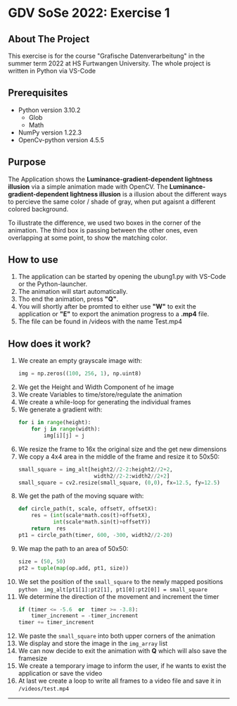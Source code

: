 # GDV SoSe 2022: Exercise 1
## About The Project
This exercise is for the course "Grafische Datenverarbeitung" in the summer term 2022 at HS Furtwangen University.  The whole project is written in Python via VS-Code

## Prerequisites
+ Python version 3.10.2
	+ Glob
	+ Math
+ NumPy version 1.22.3
+ OpenCv-python version  4.5.5

## Purpose
The  Application shows the **Luminance-gradient-dependent lightness illusion** via a simple animation made with OpenCV. 
The **Luminance-gradient-dependent lightness illusion** is a illusion about the different ways to percieve the same color / shade of gray, when put agaisnt a different colored background.

To illustrate the difference, we used two boxes in the corner of the animation.
The third box is passing between the other ones, even overlapping at some point, to show the matching color.
## How to use
1. The application  can be started by opening the ubung1.py with VS-Code or the Python-launcher.
2. The animation will start automatically.
3. Tho end the animation, press **"Q"**.
4. You will shortly after be promted to either use **"W"** to exit the application or **"E"** to export the animation progress to a **.mp4** file.
5. The file can be found in /videos with the name Test.mp4
## How does it work?
1. We create an empty grayscale image with:
	~~~python 
	img = np.zeros((100, 256, 1), np.uint8) 
	~~~
2. We get the Height  and Width Component of he image
3. We create Variables to time/store/regulate the animation
4. We create a while-loop for generating the individual frames
5. We generate  a gradient with:
	```python 
	for i in range(height):
		for j in range(width):
			img[i][j] = j
	```
6. We resize the frame to 16x the original size and the get new dimensions
7. We copy a 4x4 area in the middle of the frame and resize it to 50x50:
	```python 
	small_square = img_alt[height2//2-2:height2//2+2,
							width2//2-2:width2//2+2]
	small_square = cv2.resize(small_square, (0,0), fx=12.5, fy=12.5)
	```
8. We get the path of the moving square with:
	```python 
	def circle_path(t, scale, offsetY, offsetX):
		res = (int(scale*math.cos(t)+offsetX),
			   int(scale*math.sin(t)+offsetY))
		return  res
	pt1 = circle_path(timer, 600, -300, width2//2-20)
	```
9. We map the path to an area of 50x50:
	```python 
	size = (50, 50)
	pt2 = tuple(map(op.add, pt1, size))
	``` 
10.  We set the position of the `small_square` to the newly mapped positions
	```python 
	img_alt[pt1[1]:pt2[1], pt1[0]:pt2[0]] = small_square
	``` 
11. We determine the direction of the movement and increment the timer
	```python 
	if (timer <= -5.6  or  timer >= -3.8):
		timer_increment = -timer_increment
	timer += timer_increment
	```
12. We paste the `small_square` into both upper corners of the animation
13. We display and store the image in the `img_array` list
14. We can now decide to exit the animation with **Q** which will also save the framesize
15. We create a temporary image to inform the user, if he wants to exist the application or save the video
16. At last we create a loop to write all frames to a video file and save it in `/videos/test.mp4`
---
